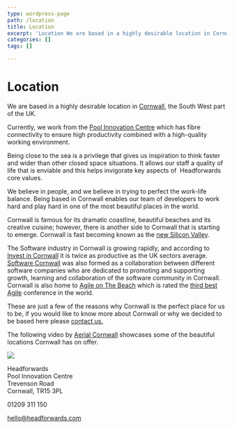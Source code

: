 ```yaml
---
type: wordpress-page
path: /location
title: Location
excerpt: 'Location We are based in a highly desirable location in Cornwall, the South West part of the UK. Currently, we work from the Pool Innovation Centre which has fibre connectivity to ensure high productivity combined with a high-quality working environment. Being close to the sea is a privilege that gives us inspiration to think faster …'
categories: []
tags: []

---
```

Location
========

We are based in a highly desirable location in [Cornwall](http://www.lonelyplanet.com/england/southwest-england/cornwall), the South West part of the UK.

Currently, we work from the [Pool Innovation Centre](http://www.cornwallinnovation.co.uk/pool-innovation-centre) which has fibre connectivity to ensure high productivity combined with a high-quality working environment.

Being close to the sea is a privilege that gives us inspiration to think faster and wider than other closed space situations. It allows our staff a quality of life that is enviable and this helps invigorate key aspects of  Headforwards core values.

We believe in people, and we believe in trying to perfect the work-life balance. Being based in Cornwall enables our team of developers to work hard and play hard in one of the most beautiful places in the world.

Cornwall is famous for its dramatic coastline, beautiful beaches and its creative cuisine; however, there is another side to Cornwall that is starting to emerge. Cornwall is fast becoming known as the [new Silicon Valley](https://medium.com/@denizergurel/can-cornwall-be-the-next-silicon-valley-67b02568e39).

The Software industry in Cornwall is growing rapidly, and according to [Invest in Cornwall](http://www.investincornwall.com/key-sectors/tech-and-creative/software-design-marketing-and-media/) it is twice as productive as the UK sectors average.  
[Software Cornwall](http://www.softwarecornwall.org/) was also formed as a collaboration between different software companies who are dedicated to promoting and supporting growth, learning and collaboration of the software community in Cornwall.  
Cornwall is also home to [Agile on The Beach](http://agileonthebeach.com/) which is rated the [third best Agile](http://softwaredevelopmenttoday.com/2015/01/the-top-50-agile-conferences-including-lean-kanba-scrum/) conference in the world.

These are just a few of the reasons why Cornwall is the perfect place for us to be, if you would like to know more about Cornwall or why we decided to be based here please [contact us.](http://www.headforwards.com/contact/)

The following video by [Aerial Cornwall](http://aerialcornwall.com/) showcases some of the beautiful locations Cornwall has on offer.

![](//headforwards.com/wp-content/uploads/2012/06/aerial-cornwa-lifestyle-thumbnail.jpg)

Headforwards  
Pool Innovation Centre  
Trevenson Road  
Cornwall, TR15 3PL

01209 311 150

[hello@headforwards.com](mailto:hello@headforwards.com)
